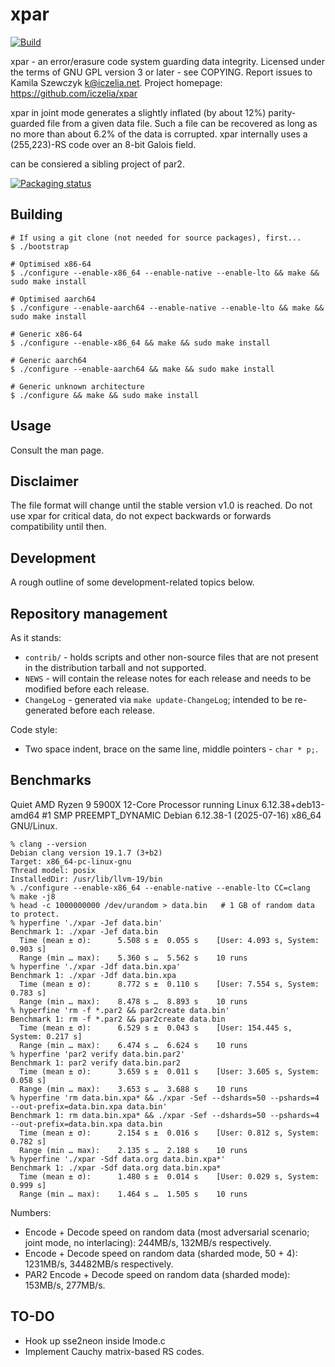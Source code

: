 # xpar

[![Build](https://github.com/iczelia/xpar/actions/workflows/build.yml/badge.svg?branch=main)](https://github.com/iczelia/xpar/actions/workflows/build.yml)

xpar - an error/erasure code system guarding data integrity.
Licensed under the terms of GNU GPL version 3 or later - see COPYING.
Report issues to Kamila Szewczyk <k@iczelia.net>.
Project homepage: https://github.com/iczelia/xpar

xpar in joint mode generates a slightly inflated (by about 12%) parity-guarded
file from a given data file. Such a file can be recovered as long as no more
than about 6.2% of the data is corrupted. xpar internally uses a (255,223)-RS
code over an 8-bit Galois field.

can be consiered a sibling project of par2.

[![Packaging status](https://repology.org/badge/vertical-allrepos/xpar.svg)](https://repology.org/project/xpar/versions)

## Building

```
# If using a git clone (not needed for source packages), first...
$ ./bootstrap

# Optimised x86-64
$ ./configure --enable-x86_64 --enable-native --enable-lto && make && sudo make install

# Optimised aarch64
$ ./configure --enable-aarch64 --enable-native --enable-lto && make && sudo make install

# Generic x86-64
$ ./configure --enable-x86_64 && make && sudo make install

# Generic aarch64
$ ./configure --enable-aarch64 && make && sudo make install

# Generic unknown architecture
$ ./configure && make && sudo make install
```

## Usage

Consult the man page.

## Disclaimer

The file format will change until the stable version v1.0 is reached.
Do not use xpar for critical data, do not expect backwards or forwards
compatibility until then.

## Development 

A rough outline of some development-related topics below.

## Repository management

As it stands:
- `contrib/` - holds scripts and other non-source files that are not present
  in the distribution tarball and not supported.
- `NEWS` - will contain the release notes for each release and needs to be
  modified before each release.
- `ChangeLog` - generated via `make update-ChangeLog`; intended to be
  re-generated before each release.

Code style:
- Two space indent, brace on the same line, middle pointers - `char * p;`.

## Benchmarks

Quiet AMD Ryzen 9 5900X 12-Core Processor running Linux 6.12.38+deb13-amd64 #1 SMP PREEMPT_DYNAMIC Debian 6.12.38-1 (2025-07-16) x86_64 GNU/Linux.

```
% clang --version
Debian clang version 19.1.7 (3+b2)
Target: x86_64-pc-linux-gnu
Thread model: posix
InstalledDir: /usr/lib/llvm-19/bin
% ./configure --enable-x86_64 --enable-native --enable-lto CC=clang
% make -j8
% head -c 1000000000 /dev/urandom > data.bin   # 1 GB of random data to protect.
% hyperfine './xpar -Jef data.bin'
Benchmark 1: ./xpar -Jef data.bin
  Time (mean ± σ):      5.508 s ±  0.055 s    [User: 4.093 s, System: 0.903 s]
  Range (min … max):    5.360 s …  5.562 s    10 runs
% hyperfine './xpar -Jdf data.bin.xpa'
Benchmark 1: ./xpar -Jdf data.bin.xpa
  Time (mean ± σ):      8.772 s ±  0.110 s    [User: 7.554 s, System: 0.783 s]
  Range (min … max):    8.478 s …  8.893 s    10 runs
% hyperfine 'rm -f *.par2 && par2create data.bin'
Benchmark 1: rm -f *.par2 && par2create data.bin
  Time (mean ± σ):      6.529 s ±  0.043 s    [User: 154.445 s, System: 0.217 s]
  Range (min … max):    6.474 s …  6.624 s    10 runs
% hyperfine 'par2 verify data.bin.par2'
Benchmark 1: par2 verify data.bin.par2
  Time (mean ± σ):      3.659 s ±  0.011 s    [User: 3.605 s, System: 0.058 s]
  Range (min … max):    3.653 s …  3.688 s    10 runs
% hyperfine 'rm data.bin.xpa* && ./xpar -Sef --dshards=50 --pshards=4 --out-prefix=data.bin.xpa data.bin'
Benchmark 1: rm data.bin.xpa* && ./xpar -Sef --dshards=50 --pshards=4 --out-prefix=data.bin.xpa data.bin
  Time (mean ± σ):      2.154 s ±  0.016 s    [User: 0.812 s, System: 0.782 s]
  Range (min … max):    2.135 s …  2.188 s    10 runs
% hyperfine './xpar -Sdf data.org data.bin.xpa*'
Benchmark 1: ./xpar -Sdf data.org data.bin.xpa*
  Time (mean ± σ):      1.480 s ±  0.014 s    [User: 0.029 s, System: 0.999 s]
  Range (min … max):    1.464 s …  1.505 s    10 runs
```

Numbers:
- Encode + Decode speed on random data (most adversarial scenario; joint mode, no interlacing): 244MB/s, 132MB/s respectively.
- Encode + Decode speed on random data (sharded mode, 50 + 4): 1231MB/s, 34482MB/s respectively.
- PAR2 Encode + Decode speed on random data (sharded mode): 153MB/s, 277MB/s.

## TO-DO

- Hook up sse2neon inside lmode.c
- Implement Cauchy matrix-based RS codes.